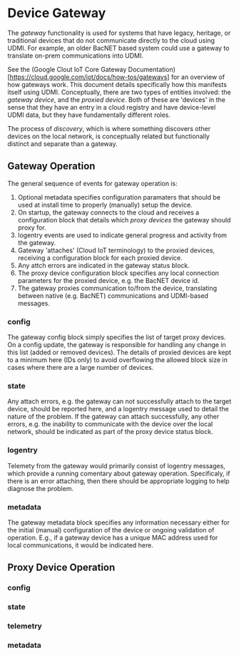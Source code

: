 # Device Gateway

The _gateway_ functionality is used for systems that have legacy, heritage,
or traditional devices that do not communicate directly to the cloud using
UDMI. For example, an older BacNET based system could use a gateway to
translate on-prem communications into UDMI.

See the
(Google Clout IoT Core Gateway Documentation)[https://cloud.google.com/iot/docs/how-tos/gateways]
for an overview of how gateways work. This document details specifically how
this manifests itself using UDMI. Conceptually, there are two types of
entities involved: the _gateway device_, and the _proxied device_. Both of
these are 'devices' in the sense that they have an entry in a cloud registry
and have device-level UDMI data, but they have fundamentally different roles.

The process of _discovery_, which is where something discovers other devices
on the local network, is conceptually related but functionally distinct and
separate than a gateway.

## Gateway Operation

The general sequence of events for gateway operation is:
1. Optional metadata specifies configuration paramaters that should be used
at install time to properly (manually) setup the device.
2. On startup, the gateway connects to the cloud and receives a configuration
block that details which _proxy devices_ the gateway should proxy for.
3. logentry events are used to indicate general progress and activity from
the gateway.
4. Gateway 'attaches' (Cloud IoT terminology) to the proxied devices,
receiving a configuration block for each proxied device.
5. Any attch errors are indicated in the gateway status block.
6. The proxy device configuration block specifies any local connection
parameters for the proxied device, e.g. the BacNET device id.
7. The gateway proxies communication to/from the device, translating between
native (e.g. BacNET) communications and UDMI-based messages.

### config

The gateway config block simply specifies the list of target proxy devices.
On a config update, the gateway is responsible for handling any change in
this list (added or removed devices). The details of proxied devices are
kept to a minimum here (IDs only) to avoid overflowing the allowed block
size in cases where there are a large number of devices.

### state

Any attach errors, e.g. the gateway can not successfully attach to the target
device, should be reported here, and a logentry message used to detail the
nature of the problem. If the gateway can attach successfully, any other
errors, e.g. the inability to communicate with the device over the local
network, should be indicated as part of the proxy device status block.

### logentry

Telemety from the gateway would primarily consist of logentry messages, which
provide a running comentary about gateway operation. Specificaly, if there
is an error attaching, then there should be appropriate logging to help
diagnose the problem.

### metadata

The gateway metadata block specifies any information necessary either for the
initial (manual) configuration of the device or ongoing validation of
operation. E.g., if a gateway device has a unique MAC address used for
local communications, it would be indicated here.

## Proxy Device Operation

### config
### state
### telemetry
### metadata
